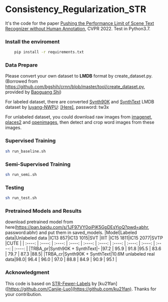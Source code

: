 # Consistency_Regularization_STR

It's the code for the paper [Pushing the Performance Limit of Scene Text Recognizer without Human Annotation](https://arxiv.org/abs/2204.07714), CVPR 2022.
Test in Python3.7.
### Install the enviroment
```bash
    pip install -r requirements.txt
```
### Data Prepare
Please convert your own dataset to **LMDB** format by create_dataset.py. (Borrowed from https://github.com/bgshih/crnn/blob/master/tool/create_dataset.py, provided by [Baoguang Shi](https://github.com/bgshih))

For labeled dataset, there are converted [Synth90K](http://www.robots.ox.ac.uk/~vgg/data/text/) and [SynthText](http://www.robots.ox.ac.uk/~vgg/data/scenetext/) LMDB dataset by [luyang-NWPU](https://github.com/luyang-NWPU): [[Here]](https://pan.baidu.com/s/1C42j5EoDy1fTtDE8gwwndw),  password: tw3x

For unlabeled dataset, you could download raw images from [imagenet](https://image-net.org/), [places2](http://places2.csail.mit.edu/) and [openimages](https://storage.googleapis.com/openimages), then detect and crop word images
from these images. 

### Supervised Training
```bash
sh run_baseline.sh
```
### Semi-Supervised Training
```bash
sh run_semi.sh
```

### Testing
```bash
sh run_test.sh
```

### Pretrained Models and Results
download pretrained model from here(https://pan.baidu.com/s/1JF97VY0oiPiK5GpDEsYioQ?pwd=abhr, password:abhr) and put them in saved_models.
|Model|Labeled data|Unlabeled data                |IC13 857|IC13 1015|SVT     |IIIT    |IC15 1811|IC15 2077|SVTP   |CUTE    |
| :----: | :----: | :----:                        | :----: | :----:  | :----: | :----: | :----:  | :----: | :----: | :----: |
|TRBA_pr|Synth90K + SynthText|-                     |97.2   | 95.9   | 91.8    |95.5      | 83.6   |  79.7    | 87.3   |88.5|
|TRBA_cr|Synth90K + SynthText|10.6M unlabeled real data|98.0| 96.4   | 96.0   | 97.0   |  88.8   | 84.9   | 90.9  | 95.1   |


### Acknowledgment
This code is based on [STR-Fewer-Labels](https://github.com/ku21fan/STR-Fewer-Labels) by [ku21fan]([https://github.com/Canjie-Luo](https://github.com/ku21fan). Thanks for your contribution.
